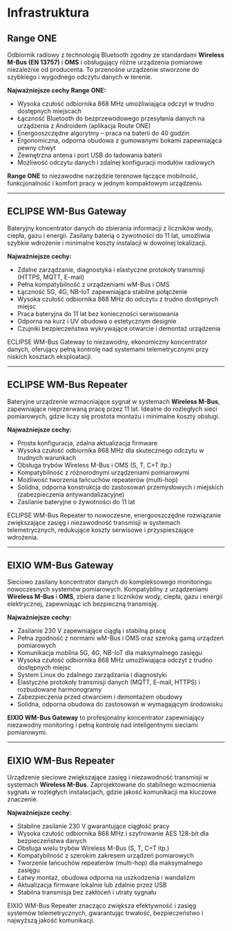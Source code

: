 # Infrastruktura

## Range ONE

Odbiornik radiowy z technologią Bluetooth zgodny ze standardami **Wireless M-Bus (EN 13757)** i **OMS** i obsługujący różne urządzenia pomiarowe niezależnie od producenta. To przenośne urządzenie stworzone do szybkiego i wygodnego odczytu danych w terenie.

**Najważniejsze cechy Range ONE:**

- Wysoka czułość odbiornika 868 MHz umożliwiająca odczyt w trudno dostępnych miejscach
- Łączność Bluetooth do bezprzewodowego przesyłania danych na urządzenia z Androidem (aplikacja Route ONE)
- Energooszczędne algorytmy – praca na baterii do 40 godzin
- Ergonomiczna, odporna obudowa z gumowanymi bokami zapewniająca pewny chwyt
- Zewnętrzna antena i port USB do ładowania baterii
- Możliwość odczytu danych i zdalnej konfiguracji modułów radiowych

**Range ONE** to niezawodne narzędzie terenowe łączące mobilność, funkcjonalność i komfort pracy w jednym kompaktowym urządzeniu.

---

## ECLIPSE WM-Bus Gateway

Bateryjny koncentrator danych do zbierania informacji z liczników wody, ciepła, gazu i energii. Zasilany baterią o żywotności do 11 lat, umożliwia szybkie wdrożenie i minimalne koszty instalacji w dowolnej lokalizacji.

**Najważniejsze cechy:**

- Zdalne zarządzanie, diagnostyka i elastyczne protokoły transmisji (HTTPS, MQTT, E-mail)
- Pełna kompatybilność z urządzeniami wM-Bus i OMS
- Łączność 5G, 4G, NB-IoT zapewniająca stabilne połączenie
- Wysoka czułość odbiornika 868 MHz do odczytu z trudno dostępnych miejsc
- Praca bateryjna do 11 lat bez konieczności serwisowania
- Odporna na kurz i UV obudowa o estetycznym designie
- Czujniki bezpieczeństwa wykrywające otwarcie i demontaż urządzenia

ECLIPSE WM-Bus Gateway to niezawodny, ekonomiczny koncentrator danych, oferujący pełną kontrolę nad systemami telemetrycznymi przy niskich kosztach eksploatacji.

---

## ECLIPSE WM-Bus Repeater

Bateryjne urządzenie wzmacniające sygnał w systemach **Wireless M-Bus**, zapewniające nieprzerwaną pracę przez 11 lat. Idealne do rozległych sieci pomiarowych, gdzie liczy się prostota montażu i minimalne koszty obsługi.

**Najważniejsze cechy:**

- Prosta konfiguracja, zdalna aktualizacja firmware
- Wysoka czułość odbiornika 868 MHz dla skutecznego odczytu w trudnych warunkach
- Obsługa trybów Wireless M-Bus i OMS (S, T, C+T itp.)
- Kompatybilność z różnorodnymi urządzeniami pomiarowymi
- Możliwość tworzenia łańcuchów repeaterów (multi-hop)
- Solidna, odporna konstrukcja do zastosowań przemysłowych i miejskich (zabezpieczenia antywandalizacyjne)
- Zasilanie bateryjne o żywotności do 11 lat

ECLIPSE WM-Bus Repeater to nowoczesne, energooszczędne rozwiązanie zwiększające zasięg i niezawodność transmisji w systemach telemetrycznych, redukujące koszty serwisowe i przyspieszające wdrożenia.

---

## EIXIO WM-Bus Gateway

Sieciowo zasilany koncentrator danych do kompleksowego monitoringu nowoczesnych systemów pomiarowych. Kompatybilny z urządzeniami **Wireless M-Bus** i **OMS**, zbiera dane z liczników wody, ciepła, gazu i energii elektrycznej, zapewniając ich bezpieczną transmisję.

**Najważniejsze cechy:**

- Zasilanie 230 V zapewniające ciągłą i stabilną pracę
- Pełna zgodność z normami wM-Bus i OMS oraz szeroką gamą urządzeń pomiarowych
- Komunikacja mobilna 5G, 4G, NB-IoT dla maksymalnego zasięgu
- Wysoka czułość odbiornika 868 MHz umożliwiająca odczyt z trudno dostępnych miejsc
- System Linux do zdalnego zarządzania i diagnostyki
- Elastyczne protokoły transmisji danych (MQTT, E-mail, HTTPS) i rozbudowane harmonogramy
- Zabezpieczenia przed otwarciem i demontażem obudowy
- Solidna, odporna obudowa do zastosowań w wymagającym środowisku

**EIXIO WM-Bus Gateway** to profesjonalny koncentrator zapewniający niezawodny monitoring i pełną kontrolę nad inteligentnymi sieciami pomiarowymi.

---

## EIXIO WM-Bus Repeater

Urządzenie sieciowe zwiększające zasięg i niezawodność transmisji w systemach **Wireless M-Bus**. Zaprojektowane do stabilnego wzmocnienia sygnału w rozległych instalacjach, gdzie jakość komunikacji ma kluczowe znaczenie.

**Najważniejsze cechy:**

- Stabilne zasilanie 230 V gwarantujące ciągłość pracy
- Wysoka czułość odbiornika 868 MHz i szyfrowanie AES 128-bit dla bezpieczeństwa danych
- Obsługa wielu trybów Wireless M-Bus (S, T, C+T itp.)
- Kompatybilność z szerokim zakresem urządzeń pomiarowych
- Tworzenie łańcuchów repeaterów (multi-hop) dla maksymalnego zasięgu
- Łatwy montaż, obudowa odporna na uszkodzenia i wandalizm
- Aktualizacja firmware lokalnie lub zdalnie przez USB
- Stabilna transmisja bez zakłóceń i utraty sygnału

EIXIO WM-Bus Repeater znacząco zwiększa efektywność i zasięg systemów telemetrycznych, gwarantując trwałość, bezpieczeństwo i najwyższą jakość komunikacji.